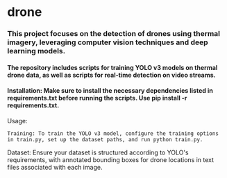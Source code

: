 # drone
### This project focuses on the detection of drones using thermal imagery, leveraging computer vision techniques and deep learning models.

#### The repository includes scripts for training YOLO v3 models on thermal drone data, as well as scripts for real-time detection on video streams.

#### Installation: Make sure to install the necessary dependencies listed in requirements.txt before running the scripts. Use pip install -r requirements.txt.

Usage:

    Training: To train the YOLO v3 model, configure the training options in train.py, set up the dataset paths, and run python train.py.
    
Dataset: Ensure your dataset is structured according to YOLO's requirements, with annotated bounding boxes for drone locations in text files associated with each image.